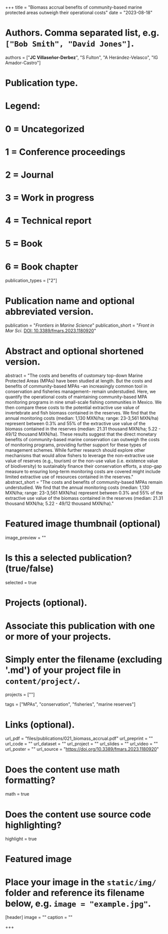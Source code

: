 +++
title = "Biomass accrual benefits of community-based marine protected areas outweigh their operational costs"
date = "2023-08-18"

# Authors. Comma separated list, e.g. `["Bob Smith", "David Jones"]`.
authors = ["**JC Villaseñor-Derbez**", "S Fulton", "A Herández-Velasco", "IG Amador-Castro"]

# Publication type.
# Legend:
# 0 = Uncategorized
# 1 = Conference proceedings
# 2 = Journal
# 3 = Work in progress
# 4 = Technical report
# 5 = Book
# 6 = Book chapter
publication_types = ["2"]

# Publication name and optional abbreviated version.
publication = "*Frontiers in Marine Science*"
publication_short = "*Front in Mar Sci*. [DOI: 10.3389/fmars.2023.1180920](https://doi.org/10.3389/fmars.2023.1180920)"

# Abstract and optional shortened version.
abstract = "The costs and benefits of customary top-down Marine Protected Areas (MPAs) have been studied at length. But the costs and benefits of community-based MPAs –an increasingly common tool in conservation and fisheries management– remain understudied. Here, we quantify the operational costs of maintaining community-based MPA monitoring programs in nine small-scale fishing communities in Mexico. We then compare these costs to the potential extractive use value of invertebrate and fish biomass contained in the reserves. We find that the annual monitoring costs (median: 1,130 MXN/ha; range: 23-3,561 MXN/ha) represent between 0.3% and 55% of the extractive use value of the biomass contained in the reserves (median: 21.31 thousand MXN/ha; 5.22 - 49/12 thousand MXN/ha). These results suggest that the direct monetary benefits of community-based marine conservation can outweigh the costs of monitoring programs, providing further support for these types of management schemes. While further research should explore other mechanisms that would allow fishers to leverage the non-extractive use value of reserves (e.g., tourism) or the non-use value (i.e. existence value of biodiversity) to sustainably finance their conservation efforts, a stop-gap measure to ensuring long-term monitoring costs are covered might include limited extractive use of resources contained in the reserves."
abstract_short = "The costs and benefits of community-based MPAs remain understudied. We find that the annual monitoring costs (median: 1,130 MXN/ha; range: 23-3,561 MXN/ha) represent between 0.3% and 55% of the extractive use value of the biomass contained in the reserves (median: 21.31 thousand MXN/ha; 5.22 - 49/12 thousand MXN/ha)."

# Featured image thumbnail (optional)
image_preview = ""

# Is this a selected publication? (true/false)
selected = true

# Projects (optional).
#   Associate this publication with one or more of your projects.
#   Simply enter the filename (excluding '.md') of your project file in `content/project/`.
projects = [""]

tags = ["MPAs", "conservation", "fisheries", "marine reserves"]

# Links (optional).
url_pdf = "files/publications/021_biomass_accrual.pdf"
url_preprint = ""
url_code = ""
url_dataset = ""
url_project = ""
url_slides = ""
url_video = ""
url_poster = ""
url_source = "https://doi.org/10.3389/fmars.2023.1180920"

# Does the content use math formatting?
math = true

# Does the content use source code highlighting?
highlight = true

# Featured image
# Place your image in the `static/img/` folder and reference its filename below, e.g. `image = "example.jpg"`.
[header]
image = ""
caption = ""

+++

<script type="text/javascript" src="https://d1bxh8uas1mnw7.cloudfront.net/assets/embed.js"></script>
<div class='altmetric-embed' data-badge-type='donut' data-doi="10.3389/fmars.2023.1180920"></div>